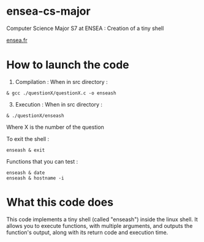 # ensea-cs-major
Computer Science Major S7 at ENSEA :
Creation of a tiny shell

[ensea.fr](https://ensea.fr/)

# How to launch the code
1. Compilation :
When in src directory :
```
& gcc ./questionX/questionX.c -o enseash
```
3. Execution :
When in src directory :
```
& ./questionX/enseash
```

Where X is the number of the question

To exit the shell :
```
enseash & exit
```
Functions that you can test :
```
enseash & date
enseash & hostname -i
```

# What this code does
This code implements a tiny shell (called "enseash") inside the linux shell.
It allows you to execute functions, with multiple arguments, and outputs the function's output, along with its return code and execution time.
